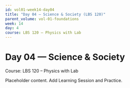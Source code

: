```yaml
---
id: vol01-week14-day04
title: "Day 04 — Science & Society (LBS 120)"
parent_volume: vol-01-foundations
week: 14
day: 4
course: LBS 120 – Physics with Lab
---
```


# Day 04 — Science & Society
Course: LBS 120 – Physics with Lab

Placeholder content. Add Learning Session and Practice.

